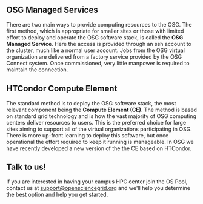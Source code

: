 [title]: - "Overview"

## OSG Managed Services

There are two main ways to provide computing resources to the OSG. The
first method, which is appropriate for smaller sites or those with 
limited effort to deploy and operate the OSG software stack, is
called the  **OSG Managed Service**. Here the access is provided through an ssh
account to the cluster, much like a normal user account.  Jobs from the
OSG virtual organization are delivered from a factory service provided
by the OSG Connect system. Once commissioned, very little manpower is
required to maintain the connection.

## HTCondor Compute Element

The standard method is to deploy the OSG software stack, the most relevant
component being the **Compute Element (CE)**. The method is based on
standard grid technology and is how the vast majority of OSG computing
centers deliver resources to users.  This is the preferred choice
for large sites aiming to support all of the virtual organizations
participating in OSG. There is more up-front learning to deploy this
software, but once operational the effort required to keep it running is 
manageable. In OSG we have recently developed a new version of the the
CE based on HTCondor.

## Talk to us!

If you are interested in having your campus HPC
center join the OS Pool, contact us at
[support@opensciencegrid.org](mailto:support@opensciencegrid.org)
and we'll help you determine the best option and help you get
started.
